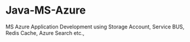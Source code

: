 # Java-MS-Azure
MS Azure Application Development using Storage Account, Service BUS, Redis Cache, Azure Search etc.,

